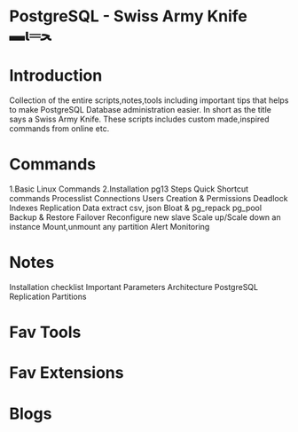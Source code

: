 # PostgreSQL - Swiss Army Knife ▬ι═ﺤ
# Introduction
Collection of the entire scripts,notes,tools including important tips that helps to make PostgreSQL Database administration easier. In short as the title says a 
Swiss Army Knife. These scripts includes custom made,inspired commands from online etc.

# Commands
1.Basic Linux Commands
2.Installation pg13 Steps
Quick Shortcut commands
Processlist 
Connections
Users Creation & Permissions
Deadlock
Indexes
Replication
Data extract csv, json 
Bloat & pg_repack
pg_pool
Backup & Restore
Failover
Reconfigure new slave
Scale up/Scale down an instance
Mount,unmount any partition
Alert Monitoring

# Notes 
Installation checklist 
Important Parameters
Architecture
PostgreSQL 
Replication
Partitions

# Fav Tools 

# Fav Extensions 

# Blogs 



